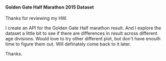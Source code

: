 #### Golden Gate Half Marathon 2015 Dataset ####

Thanks for reviewing my HW.

I create an API for the Golden Gate Half marathon result. And I explore the dataset a little bit to see if there are differences in result across different age divisions.
Would love to try other different plot, but don't have enouth time to figure them out. Will definately come back to it later. 

Thanks.
